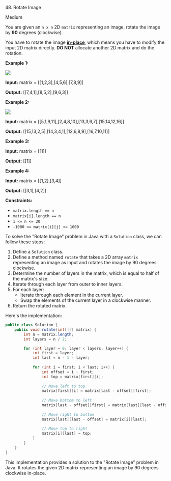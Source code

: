 48\. Rotate Image

Medium

You are given an `n x n` 2D `matrix` representing an image, rotate the image by **90** degrees (clockwise).

You have to rotate the image [**in-place**](https://en.wikipedia.org/wiki/In-place_algorithm), which means you have to modify the input 2D matrix directly. **DO NOT** allocate another 2D matrix and do the rotation.

**Example 1:**

![](https://assets.leetcode.com/uploads/2020/08/28/mat1.jpg)

**Input:** matrix = [[1,2,3],[4,5,6],[7,8,9]]

**Output:** [[7,4,1],[8,5,2],[9,6,3]] 

**Example 2:**

![](https://assets.leetcode.com/uploads/2020/08/28/mat2.jpg)

**Input:** matrix = [[5,1,9,11],[2,4,8,10],[13,3,6,7],[15,14,12,16]]

**Output:** [[15,13,2,5],[14,3,4,1],[12,6,8,9],[16,7,10,11]] 

**Example 3:**

**Input:** matrix = [[1]]

**Output:** [[1]] 

**Example 4:**

**Input:** matrix = [[1,2],[3,4]]

**Output:** [[3,1],[4,2]] 

**Constraints:**

*   `matrix.length == n`
*   `matrix[i].length == n`
*   `1 <= n <= 20`
*   `-1000 <= matrix[i][j] <= 1000`

To solve the "Rotate Image" problem in Java with a `Solution` class, we can follow these steps:

1. Define a `Solution` class.
2. Define a method named `rotate` that takes a 2D array `matrix` representing an image as input and rotates the image by 90 degrees clockwise.
3. Determine the number of layers in the matrix, which is equal to half of the matrix's size.
4. Iterate through each layer from outer to inner layers.
5. For each layer:
   - Iterate through each element in the current layer.
   - Swap the elements of the current layer in a clockwise manner.
6. Return the rotated matrix.

Here's the implementation:

```java
public class Solution {
    public void rotate(int[][] matrix) {
        int n = matrix.length;
        int layers = n / 2;

        for (int layer = 0; layer < layers; layer++) {
            int first = layer;
            int last = n - 1 - layer;
            
            for (int i = first; i < last; i++) {
                int offset = i - first;
                int top = matrix[first][i];
                
                // Move left to top
                matrix[first][i] = matrix[last - offset][first];
                
                // Move bottom to left
                matrix[last - offset][first] = matrix[last][last - offset];
                
                // Move right to bottom
                matrix[last][last - offset] = matrix[i][last];
                
                // Move top to right
                matrix[i][last] = top;
            }
        }
    }
}
```

This implementation provides a solution to the "Rotate Image" problem in Java. It rotates the given 2D matrix representing an image by 90 degrees clockwise in-place.
